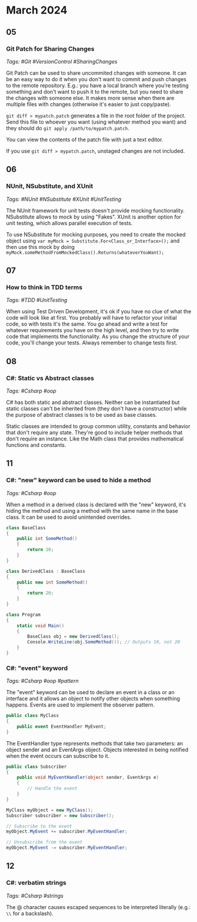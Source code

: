 # March 2024

## 05

### Git Patch for Sharing Changes
_Tags: #Git #VersionControl #SharingChanges_

Git Patch can be used to share uncommited changes with someone. It can be an easy way to do it when you don't want to commit and push changes to the remote repository. E.g.: you have a local branch where you're testing something and don't want to push it to the remote, but you need to share the changes with someone else. It makes more sense when there are multiple files with changes (otherwise it's easier to just copy/paste).

`git diff > mypatch.patch` generates a file in the root folder of the project. Send this file to whoever you want (using whatever method you want) and they should do `git apply /path/to/mypatch.patch`.

You can view the contents of the patch file with just a text editor.

If you use `git diff > mypatch.patch`, unstaged changes are not included.

## 06

### NUnit, NSubstitute, and XUnit

_Tags: #NUnit #NSubstitute #XUnit #UnitTesting_

The NUnit framework for unit tests doesn't provide mocking functionality. NSubstitute allows to mock by using "Fakes". XUnit is another option for unit testing, which allows parallel execution of tests.

To use NSubstitute for mocking purposes, you need to create the mocked object using `var myMock = Substitute.For<Class_or_Interface>();` and then use this mock by doing `myMock.someMethodFromMockedClass().Returns(whateverYouWant);`

## 07

### How to think in TDD terms

_Tags: #TDD #UnitTesting_

When using Test Driven Development, it's ok if you have no clue of what the code will look like at first. You probably will have to refactor your initial code, so with tests it's the same. You go ahead and write a test for whatever requirements you have on the high level, and then try to write code that implements the functionality. As you change the structure of your code, you'll change your tests. Always remember to change tests first.

## 08

### C#: Static vs Abstract classes

_Tags: #Csharp #oop_

C# has both static and abstract classes. Neither can be instantiated but static classes can't be inherited from (they don't have a constructor) while the purpose of abstract classes is to be used as base classes.

Static classes are intended to group common utility, constants and behavior that don't require any state. They're good to include helper methods that don't require an instance. Like the Math class that provides mathematical functions and constants.

## 11

### C#: "new" keyword can be used to hide a method

_Tags: #Csharp #oop_

When a method in a derived class is declared with the "new" keyword, it's hiding the method and using a method with the same name in the base class. It can be used to avoid unintended overrides.

```csharp
class BaseClass
{
    public int SomeMethod()
    {
        return 10;
    }
}

class DerivedClass : BaseClass
{
    public new int SomeMethod()
    {
        return 20;
    }
}

class Program
{
    static void Main()
    {
        BaseClass obj = new DerivedClass();
        Console.WriteLine(obj.SomeMethod()); // Outputs 10, not 20
    }
}
```

### C#: "event" keyword

_Tags: #Csharp #oop #pattern_

The "event" keyword can be used to declare an event in a class or an interface and it allows an object to notify other objects when something happens. Events are used to implement the observer pattern.

```csharp
public class MyClass
{
    public event EventHandler MyEvent;
}
```

The EventHandler type represents methods that take two parameters: an object sender and an EventArgs object. Objects interested in being notified when the event occurs can subscribe to it.

```csharp
public class Subscriber
{
    public void MyEventHandler(object sender, EventArgs e)
    {
        // Handle the event
    }
}

MyClass myObject = new MyClass();
Subscriber subscriber = new Subscriber();

// Subscribe to the event
myObject.MyEvent += subscriber.MyEventHandler;

// Unsubscribe from the event
myObject.MyEvent -= subscriber.MyEventHandler;
```

## 12

### C#: verbatim strings

_Tags: #Csharp #strings_

The @ character causes escaped sequences to be interpreted literally (e.g.: `\\` for a backslash).
